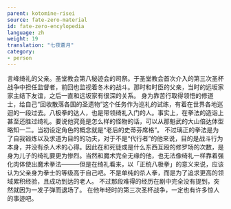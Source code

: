 ```yaml
---
parent: kotomine-risei
source: fate-zero-material
id: fate-zero-encylopedia
language: zh
weight: 19
translation: "七夜蒼月"
category:
- person
---
```


言峰绮礼的父亲。圣堂教会第八秘迹会的司祭。于圣堂教会首次介入的第三次圣杯战争中担任监督者，前回也监视着冬木的战斗。那时和时臣的父亲，当时的远坂家家主结下友谊，之后一直和远坂家有很深的关系。
身为靠苦行取得领悟的修道士，给自己“回收散落各国的圣遗物”这个任务作为巡礼的试练，有着在世界各地巡迴的一段过去。八极拳的达人，也是带领绮礼入门的人。事实上，在拳法的造诣上甚至还胜过绮礼。要说他究竟是怎么样的怪物的话，可以从那魁武的大山倍达体型略知一二。当初设定角色的概念就是“老后的史蒂芬席格”。
不过璃正的拳法是为了自我锻炼以及求道为目的的功夫，对于不是“代行者”的他来说，目的是战斗行为本身，并没有杀人术的心得。因此在和死徒或是什么东西互殴的修罗场的次数，是身为儿子的绮礼要更为惨烈。当然和魔术完全无缘的他，也无法像绮礼一样靠着强化肉体使出魔术拳法―――但是在绮礼看来，以「正统八极拳」的意义来说，应该认为父亲身为拳士的等级高于自己吧。不是单纯的杀人拳，而是为了追求更高的领域累积经验，且成功到达的老人。
不过那段难得的经历在剧中完全没有提到，突然就因为一发子弹而退场了。
在他年轻时的第三次圣杯战争，一定也有许多惊人的事迹吧。
